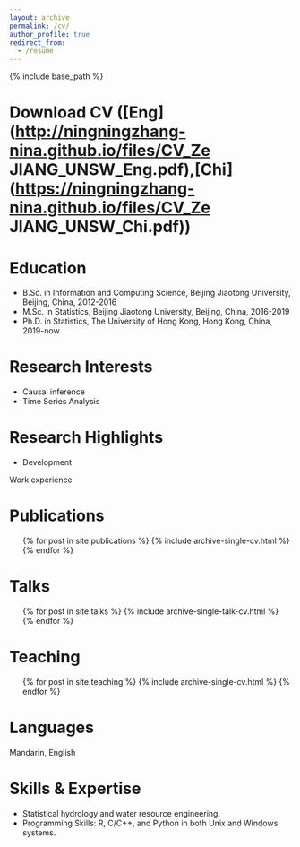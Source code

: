 ```yaml
---
layout: archive
permalink: /cv/
author_profile: true
redirect_from:
  - /resume
---
```


{% include base_path %}

Download CV ([Eng](http://ningningzhang-nina.github.io/files/CV_Ze JIANG_UNSW_Eng.pdf),[Chi](https://ningningzhang-nina.github.io/files/CV_Ze JIANG_UNSW_Chi.pdf))
======

Education
======
* B.Sc. in Information and Computing Science, Beijing Jiaotong University, Beijing, China, 2012-2016
* M.Sc. in Statistics, Beijing Jiaotong University, Beijing, China, 2016-2019
* Ph.D. in Statistics, The University of Hong Kong, Hong Kong, China, 2019-now

Research Interests
======
* Causal inference
* Time Series Analysis

Research Highlights
======
* Development 

Work experience


Publications
======
  <ul>{% for post in site.publications %}
    {% include archive-single-cv.html %}
  {% endfor %}</ul>
 
Talks
======
  <ul>{% for post in site.talks %}
    {% include archive-single-talk-cv.html %}
  {% endfor %}</ul>
  
Teaching
======
  <ul>{% for post in site.teaching %}
    {% include archive-single-cv.html %}
  {% endfor %}</ul>
  
Languages
======
Mandarin, English

Skills & Expertise 
======
* Statistical hydrology and water resource engineering.
* Programming Skills: R, C/C++, and Python in both Unix and Windows systems.

